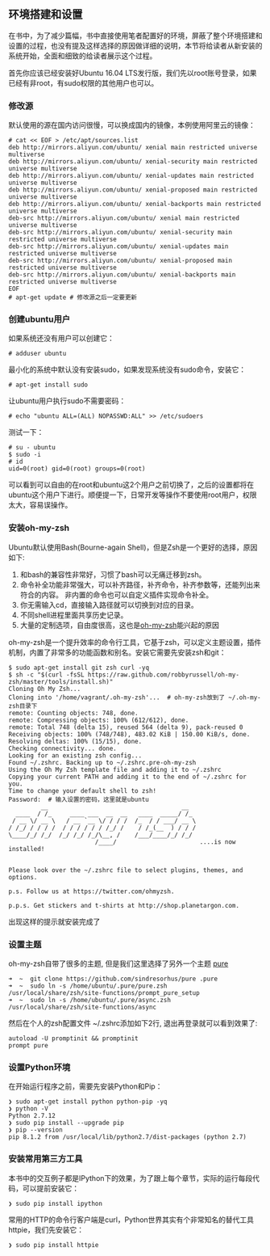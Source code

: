 环境搭建和设置
-----------

在书中，为了减少篇幅，书中直接使用笔者配置好的环境，屏蔽了整个环境搭建和设置的过程，也没有提及这样选择的原因做详细的说明，本节将给读者从新安装的系统开始，全面和细致的给读者展示这个过程。

首先你应该已经安装好Ubuntu 16.04 LTS发行版，我们先以root账号登录，如果已经有非root，有sudo权限的其他用户也可以。

### 修改源

默认使用的源在国内访问很慢，可以换成国内的镜像，本例使用阿里云的镜像：

```
# cat << EOF > /etc/apt/sources.list
deb http://mirrors.aliyun.com/ubuntu/ xenial main restricted universe multiverse
deb http://mirrors.aliyun.com/ubuntu/ xenial-security main restricted universe multiverse
deb http://mirrors.aliyun.com/ubuntu/ xenial-updates main restricted universe multiverse
deb http://mirrors.aliyun.com/ubuntu/ xenial-proposed main restricted universe multiverse
deb http://mirrors.aliyun.com/ubuntu/ xenial-backports main restricted universe multiverse
deb-src http://mirrors.aliyun.com/ubuntu/ xenial main restricted universe multiverse
deb-src http://mirrors.aliyun.com/ubuntu/ xenial-security main restricted universe multiverse
deb-src http://mirrors.aliyun.com/ubuntu/ xenial-updates main restricted universe multiverse
deb-src http://mirrors.aliyun.com/ubuntu/ xenial-proposed main restricted universe multiverse
deb-src http://mirrors.aliyun.com/ubuntu/ xenial-backports main restricted universe multiverse
EOF
# apt-get update # 修改源之后一定要更新
```

### 创建ubuntu用户

如果系统还没有用户可以创建它：


```
# adduser ubuntu
```

最小化的系统中默认没有安装sudo，如果发现系统没有sudo命令，安装它：

```
# apt-get install sudo
```

让ubuntu用户执行sudo不需要密码：

```
# echo "ubuntu ALL=(ALL) NOPASSWD:ALL" >> /etc/sudoers
```

测试一下：

```
# su - ubuntu
$ sudo -i
# id
uid=0(root) gid=0(root) groups=0(root)
```

可以看到可以自由的在root和ubuntu这2个用户之前切换了，之后的设置都将在ubuntu这个用户下进行。顺便提一下，日常开发等操作不要使用root用户，权限太大，容易误操作。

### 安装oh-my-zsh

Ubuntu默认使用Bash(Bourne-again Shell)，但是Zsh是一个更好的选择，原因如下:

1. 和bash的兼容性非常好，习惯了bash可以无痛迁移到zsh。
2. 命令补全功能非常强大，可以补齐路径，补齐命令，补齐参数等，还能列出来符合的内容。 非内置的命令也可以自定义插件实现命令补全。
3. 你无需输入cd，直接输入路径就可以切换到对应的目录。
4. 不同shell进程里面共享历史记录。
5. 大量的定制选项，自由度很高，这也是[oh-my-zsh](https://github.com/robbyrussell/oh-my-zsh)能兴起的原因


oh-my-zsh是一个提升效率的命令行工具，它基于zsh，可以定义主题设置，插件机制，内置了非常多的功能函数和别名。安装它需要先安装zsh和git：

```
$ sudo apt-get install git zsh curl -yq
$ sh -c "$(curl -fsSL https://raw.github.com/robbyrussell/oh-my-zsh/master/tools/install.sh)"
Cloning Oh My Zsh...
Cloning into '/home/vagrant/.oh-my-zsh'...  # oh-my-zsh放到了 ~/.oh-my-zsh目录下
remote: Counting objects: 748, done.
remote: Compressing objects: 100% (612/612), done.
remote: Total 748 (delta 15), reused 564 (delta 9), pack-reused 0
Receiving objects: 100% (748/748), 483.02 KiB | 150.00 KiB/s, done.
Resolving deltas: 100% (15/15), done.
Checking connectivity... done.
Looking for an existing zsh config...
Found ~/.zshrc. Backing up to ~/.zshrc.pre-oh-my-zsh
Using the Oh My Zsh template file and adding it to ~/.zshrc
Copying your current PATH and adding it to the end of ~/.zshrc for you.
Time to change your default shell to zsh!
Password:  # 输入设置的密码，这里就是ubuntu
         __                                     __
  ____  / /_     ____ ___  __  __   ____  _____/ /_
 / __ \/ __ \   / __ `__ \/ / / /  /_  / / ___/ __ \
/ /_/ / / / /  / / / / / / /_/ /    / /_(__  ) / / /
\____/_/ /_/  /_/ /_/ /_/\__, /    /___/____/_/ /_/
                        /____/                       ....is now installed!


Please look over the ~/.zshrc file to select plugins, themes, and options.

p.s. Follow us at https://twitter.com/ohmyzsh.

p.p.s. Get stickers and t-shirts at http://shop.planetargon.com.
```

出现这样的提示就安装完成了

### 设置主题

oh-my-zsh自带了很多的主题, 但是我们这里选择了另外一个主题 [pure](https://github.com/sindresorhus/pure)

```
➜  ~  git clone https://github.com/sindresorhus/pure .pure
➜  ~  sudo ln -s /home/ubuntu/.pure/pure.zsh /usr/local/share/zsh/site-functions/prompt_pure_setup
➜  ~  sudo ln -s /home/ubuntu/.pure/async.zsh /usr/local/share/zsh/site-functions/async
```

然后在个人的zsh配置文件 ~/.zshrc添加如下2行, 退出再登录就可以看到效果了:

```
autoload -U promptinit && promptinit
prompt pure
```

### 设置Python环境

在开始运行程序之前，需要先安装Python和Pip：

```
❯ sudo apt-get install python python-pip -yq
❯ python -V
Python 2.7.12
❯ sudo pip install --upgrade pip
❯ pip --version
pip 8.1.2 from /usr/local/lib/python2.7/dist-packages (python 2.7)
```

### 安装常用第三方工具

本书中的交互例子都是IPython下的效果，为了跟上每个章节，实际的运行每段代码，可以提前安装它：

```
❯ sudo pip install ipython
```

常用的HTTP的命令行客户端是curl，Python世界其实有个非常知名的替代工具httpie，我们先安装它：

```
❯ sudo pip install httpie
```
